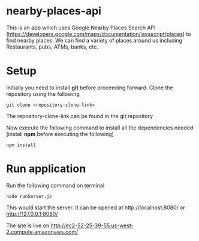 # nearby-places-api
This is an app which uses Google Nearby Places Search API (https://developers.google.com/maps/documentation/javascript/places) to find nearby places. We can find a variety of places around us including Restaurants, pubs, ATMs, banks, etc.

# Setup
Initially you need to install **git** before proceeding forward.
Clone the repository using the following
```
git clone <repository-clone-link>
```
The repository-clone-link can be found in the git repository

Now execute the following command to install all the dependencies needed (install **npm** before executing the following)
```
npm install
```

# Run application
Run the following command on terminal
```
node runServer.js
```
This would start the server. It can be opened at http://localhost:8080/ or http://127.0.0.1:8080/

The site is live on http://ec2-52-25-39-55.us-west-2.compute.amazonaws.com/
